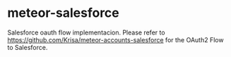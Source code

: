 # meteor-salesforce

Salesforce oauth flow implementacion. Please refer to https://github.com/Krisa/meteor-accounts-salesforce for the OAuth2 Flow to Salesforce.
